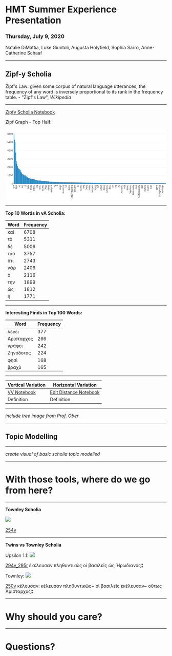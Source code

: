 # HMT Summer Experience Presentation
### Thursday, July 9, 2020

Natalie DiMattia, Luke Giuntoli, Augusta Holyfield, Sophia Sarro, Anne-Catherine Schaaf

---
## Zipf-y Scholia

Zipf's Law: given some corpus of natural language utterances, the frequency of any word is inversely proportional to its rank in the frequency table. - "Zipf's Law", *Wikipedia*

----
[Zipfy Scholia Notebook](https://github.com/nadimattia/summer2020notebooks/blob/master/zipfyScholia.ipynb)

Zipf Graph - Top Half:

<img src="https://github.com/nadimattia/summer2020notebooks/blob/master/data/shortGraphvAschol.png?raw=true"/>

---

**Top 10 Words in vA Scholia:**

| Word | Frequency |
|---|---|
| καὶ | 6708 |
τὸ | 5311
δὲ | 5006
τοῦ | 3757
ὅτι | 2743
γὰρ|2406
ὁ|2116
τὴν|1899
ὡς|1812
ἡ|1771

---

**Interesting Finds in Top 100 Words:**

| Word | Frequency |
|---|---|
λέγει | 377
Ἀρίσταρχος | 266
γράφει | 242
Ζηνόδοτος | 224
φησὶ | 168
βραχὺ | 165

---

| Vertical Variation | Horizontal Variation |
|---|---|
[VV Notebook](addlink) |[Edit Distance Notebook](https://mybinder.org/v2/gh/neelsmith/summer2020nbs/77ceaab5e14116d8090d934960adcd2c29302fa7)
Definition | Definition

---

*include tree image from Prof. Ober*

---
## Topic Modelling

---

*create visual of basic scholia topic modelled*

---
# With those tools, where do we go from here?
---
**Townley Scholia**

<img src="http://www.homermultitext.org/iipsrv?OBJ=IIP,1.0&FIF=/project/homer/pyramidal/deepzoom/citebl/burney86imgs/v1/burney_ms_86_f254v.tif&RGN=0.07062,0.5494,0.3127,0.1686&wID=5000&CVT=JPEG"/>

[254v](http://www.homermultitext.org/ict2/?urn=urn:cite2:citebl:burney86imgs.v1:burney_ms_86_f254v@0.07062,0.5494,0.3127,0.1686)

---
**Twins vs Townley Scholia**

Upsilon 1.1:
<img src="http://www.homermultitext.org/iipsrv?OBJ=IIP,1.0&FIF=/project/homer/pyramidal/deepzoom/hmt/e3bifolio/v1/E3_294v_295r.tif&RGN=0.6884,0.1241,0.2471,0.03237&wID=5000&CVT=JPEG"/>

[294v_295r](http://www.homermultitext.org/ict2/?urn=urn:cite2:hmt:e3bifolio.v1:E3_294v_295r@0.6884,0.1241,0.2471,0.03237)
ἐκέλευσαν πληθυντικῶς οἱ βασιλεῖς ὡς Ἡρωδιανός⁑

Townley:
<img src="http://www.homermultitext.org/iipsrv?OBJ=IIP,1.0&FIF=/project/homer/pyramidal/deepzoom/citebl/burney86imgs/v1/burney_ms_86_f250v.tif&RGN=0.1006,0.8122,0.4936,0.02704&wID=5000&CVT=JPEG"/>

[250v](http://www.homermultitext.org/ict2/?urn=urn:cite2:citebl:burney86imgs.v1:burney_ms_86_f250v@0.1006,0.8122,0.4936,0.02704)
κέλευσαν: κέλευσαν πληθυντικῶς~ οἱ βασιλεῖς ἐκέλευσαν~ οὕτως Ἀρίσταρχος⁑

---

# Why should you care?

---

# Questions?
